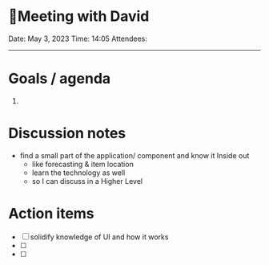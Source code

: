 
# 🌱Meeting with David

Date: May 3, 2023
Time: 14:05
Attendees:

---

# Goals / agenda
1. 

# Discussion notes
- find a small part of the application/ component and know it Inside out
	- like forecasting & item location
	- learn the technology as well
	- so I can discuss in a Higher Level

# Action items
- [ ] solidify knowledge of UI and how it works
- [ ] 
- [ ] 